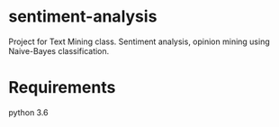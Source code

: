 # sentiment-analysis
Project for Text Mining class. Sentiment analysis, opinion mining using Naive-Bayes classification.

# Requirements
python 3.6


